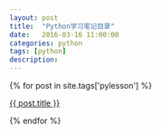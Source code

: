 ```yaml
---
layout: post
title:  "Python学习笔记目录"
date:   2016-03-16 11:00:00
categories: python
tags: [python]
description: 
---
```

<!--more-->

{% for post in site.tags['pylesson'] %}

<a target="_blank" href="{{ post.url }}">{{ post.title }}</a>

{% endfor %}